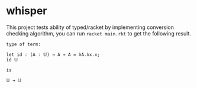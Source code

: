 # whisper

This project tests ability of typed/racket by implementing conversion checking algorithm, you can run `racket main.rkt` to get the following result.

```shell
type of term:

let id : (A : 𝕌) → A → A = λA.λx.x;
id 𝕌

is

𝕌 → 𝕌
```

